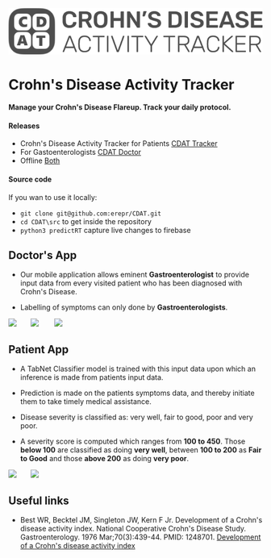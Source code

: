 ![Crohn's Disease Activity Tracker!](/img/logo.png)
# Crohn's Disease Activity Tracker
#### Manage your Crohn's Disease Flareup. Track your daily protocol.


#### Releases

+ Crohn's Disease Activity Tracker for Patients [CDAT Tracker](https://appdistribution.firebase.google.com/pub/i/32c146ddb4034129)  
+ For Gastoenterologists [CDAT Doctor](https://appdistribution.firebase.google.com/pub/i/af791d4fbee5b3bf)  
+ Offline [Both](https://drive.google.com/drive/folders/1TdHXva7pBXtE1Cl5Vuy4FzqT389nFRl2?usp=sharing)

#### Source code

If you wan to use it locally:  

+ `git clone git@github.com:erepr/CDAT.git`
+ `cd CDAT\src` to get inside the repository
+ `python3 predictRT` capture live changes to firebase

## Doctor's App

- Our mobile application allows eminent **Gastroenterologist** to provide input data from every visited patient who has been diagnosed with Crohn's Disease.

- Labelling of symptoms can only done by **Gastroenterologists**.


<img src="https://i.imgur.com/14GIoP8.jpg" width="230">&nbsp; &nbsp; &nbsp; &nbsp;<img src="https://i.imgur.com/s6Xcm5d.jpg" width="230"> &nbsp; &nbsp; &nbsp; &nbsp;<img src="https://i.imgur.com/5wrtbhv.jpg" width="230"> 


## Patient App

- A TabNet Classifier model is trained with this input data upon which an inference is made from patients input data.

- Prediction is made on the patients symptoms data, and thereby initiate them to take timely medical assistance.

- Disease severity is classified as: very well, fair to good, poor and very poor.

- A severity score is computed which ranges from **100 to 450**. Those **below 100** are classified as doing **very well**, between **100 to 200** as **Fair to Good** and those **above 200** as doing **very poor**.


<img src="https://i.imgur.com/LxQS91l.jpg" width="300">&nbsp; &nbsp; &nbsp; &nbsp;<img src="https://i.imgur.com/lAwHvHZ.jpg" width="300"> 

## Useful links

+ Best WR, Becktel JM, Singleton JW, Kern F Jr. Development of a Crohn's disease activity index. National Cooperative Crohn's Disease Study. Gastroenterology. 1976 Mar;70(3):439-44. PMID: 1248701.  [Development of a Crohn's disease activity index](https://doi.org/10.1016/S0016-5085(76)80163-1)


